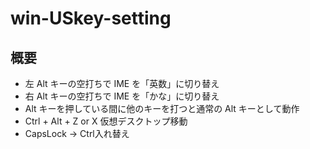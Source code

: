 # win-USkey-setting

## 概要
* 左 Alt キーの空打ちで IME を「英数」に切り替え
* 右 Alt キーの空打ちで IME を「かな」に切り替え
* Alt キーを押している間に他のキーを打つと通常の Alt キーとして動作
* Ctrl + Alt + Z or X 仮想デスクトップ移動
* CapsLock → Ctrl入れ替え